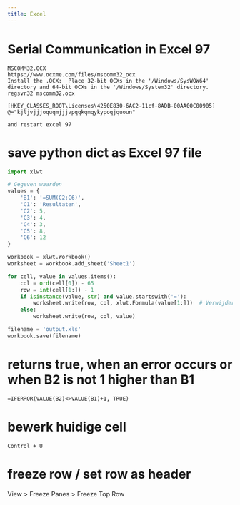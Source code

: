 ```yaml
---
title: Excel
---
```


# Serial Communication in Excel 97
```
MSCOMM32.OCX
https://www.ocxme.com/files/mscomm32_ocx
Install the .OCX:  Place 32-bit OCXs in the '/Windows/SysWOW64' directory and 64-bit OCXs in the '/Windows/System32' directory.
regsvr32 mscomm32.ocx

[HKEY_CLASSES_ROOT\Licenses\4250E830-6AC2-11cf-8ADB-00AA00C00905]
@="kjljvjjjoquqmjjjvpqqkqmqykypoqjquoun"

and restart excel 97
```


# save python dict as Excel 97 file
```python
import xlwt

# Gegeven waarden
values = {
    'B1': '=SUM(C2:C6)',
    'C1': 'Resultaten',
    'C2': 5,
    'C3': 4,
    'C4': 3,
    'C5': 8,
    'C6': 12
}

workbook = xlwt.Workbook()
worksheet = workbook.add_sheet('Sheet1')

for cell, value in values.items():
    col = ord(cell[0]) - 65
    row = int(cell[1:]) - 1
    if isinstance(value, str) and value.startswith('='):
        worksheet.write(row, col, xlwt.Formula(value[1:]))  # Verwijder '=' voor xlwt Formula
    else:
        worksheet.write(row, col, value)

filename = 'output.xls'
workbook.save(filename)

```

# returns true, when an error occurs or when B2 is not 1 higher than B1
```vbscript
=IFERROR(VALUE(B2)<>VALUE(B1)+1, TRUE)
```

# bewerk huidige cell
```
Control + U
```

# freeze row / set row as header
View > Freeze Panes > Freeze Top Row

